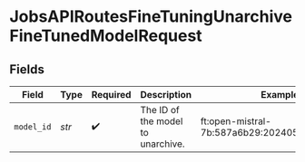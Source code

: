 # JobsAPIRoutesFineTuningUnarchiveFineTunedModelRequest


## Fields

| Field                                         | Type                                          | Required                                      | Description                                   | Example                                       |
| --------------------------------------------- | --------------------------------------------- | --------------------------------------------- | --------------------------------------------- | --------------------------------------------- |
| `model_id`                                    | *str*                                         | :heavy_check_mark:                            | The ID of the model to unarchive.             | ft:open-mistral-7b:587a6b29:20240514:7e773925 |